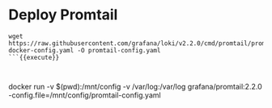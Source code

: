 
# Deploy Promtail


```
wget https://raw.githubusercontent.com/grafana/loki/v2.2.0/cmd/promtail/promtail-docker-config.yaml -O promtail-config.yaml
```{{execute}}



```
docker run -v $(pwd):/mnt/config -v /var/log:/var/log grafana/promtail:2.2.0 -config.file=/mnt/config/promtail-config.yaml
```{{execute}}
